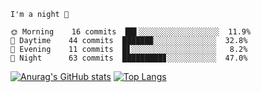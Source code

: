 <!--START_SECTION:productive-box-in-readme-->
```text
I'm a night 🦉

🌞 Morning    16 commits  ██▌░░░░░░░░░░░░░░░░░░  11.9%
🌆 Daytime    44 commits  ██████▉░░░░░░░░░░░░░░  32.8%
🌃 Evening    11 commits  █▋░░░░░░░░░░░░░░░░░░░   8.2%
🌚 Night      63 commits  █████████▊░░░░░░░░░░░  47.0%
```
<!--END_SECTION:productive-box-in-readme-->
[![Anurag's GitHub stats](https://github-readme-stats.vercel.app/api?username=Tykeaboyloy&count_private=true&theme=vue-dark&show_icons=true&bg_color=00000000)](https://github.com/anuraghazra/github-readme-stats)
[![Top Langs](https://github-readme-stats.vercel.app/api/top-langs/?username=Tykeaboyloy&layout=compact&theme=vue-dark&langs_count=8&bg_color=00000000)](https://github.com/anuraghazra/github-readme-stats)
